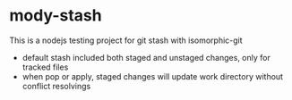 # mody-stash
This is a nodejs testing project for git stash with isomorphic-git
* default stash included both staged and unstaged changes, only for tracked files
* when pop or apply, staged changes will update work directory without conflict resolvings
